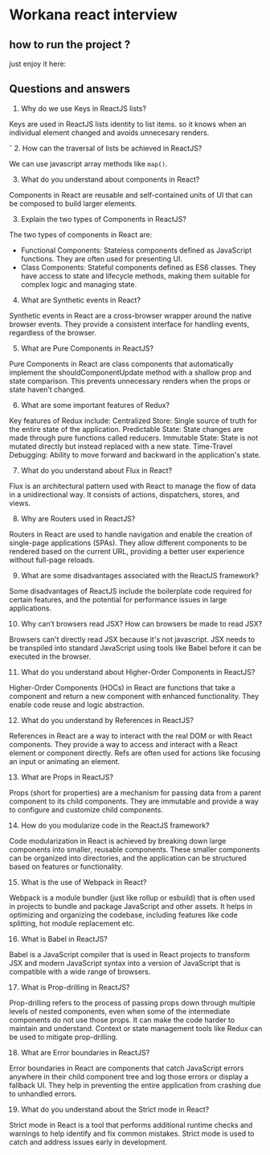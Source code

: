 # Workana react interview
## how to run the project ?
just enjoy it here: 

## Questions and answers
1. Why do we use Keys in ReactJS lists?

Keys are used in ReactJS lists identity to list items. so it knows when an individual element changed and avoids unnecesary renders.

ˇ
2. How can the traversal of lists be achieved in ReactJS?

We can use javascript array methods like `map()`. 

3. What do you understand about components in React?

Components in React are reusable and self-contained units of UI that can be composed to build larger elements.

3. Explain the two types of Components in ReactJS?

The two types of components in React are:
- Functional Components: Stateless components defined as JavaScript functions. They are often used for presenting UI.
- Class Components: Stateful components defined as ES6 classes. They have access to state and lifecycle methods, making them suitable for complex logic and managing state.

4. What are Synthetic events in React?

Synthetic events in React are a cross-browser wrapper around the native browser events. They provide a consistent interface for handling events, regardless of the browser.

5. What are Pure Components in ReactJS?

Pure Components in React are class components that automatically implement the shouldComponentUpdate method with a shallow prop and state comparison. This prevents unnecessary renders when the props or state haven't changed.

6. What are some important features of Redux?

Key features of Redux include:
Centralized Store: Single source of truth for the entire state of the application.
Predictable State: State changes are made through pure functions called reducers.
Immutable State: State is not mutated directly but instead replaced with a new state.
Time-Travel Debugging: Ability to move forward and backward in the application's state.

7. What do you understand about Flux in React?

Flux is an architectural pattern used with React to manage the flow of data in a unidirectional way. It consists of actions, dispatchers, stores, and views.

8. Why are Routers used in ReactJS?

Routers in React are used to handle navigation and enable the creation of single-page applications (SPAs). They allow different components to be rendered based on the current URL, providing a better user experience without full-page reloads.

9. What are some disadvantages associated with the ReactJS framework?

Some disadvantages of ReactJS include the boilerplate code required for certain features, and the potential for performance issues in large applications.

10. Why can’t browsers read JSX? How can browsers be made to read JSX?

Browsers can't directly read JSX because it's not javascript. JSX needs to be transpiled into standard JavaScript using tools like Babel before it can be executed in the browser.

11. What do you understand about Higher-Order Components in ReactJS?

Higher-Order Components (HOCs) in React are functions that take a component and return a new component with enhanced functionality. They enable code reuse and logic abstraction.

12. What do you understand by References in ReactJS?

References in React are a way to interact with the real DOM or with React components. They provide a way to access and interact with a React element or component directly. Refs are often used for actions like focusing an input or animating an element.

13. What are Props in ReactJS?

Props (short for properties) are a mechanism for passing data from a parent component to its child components. They are immutable and provide a way to configure and customize child components.

14. How do you modularize code in the ReactJS framework? 

Code modularization in React is achieved by breaking down large components into smaller, reusable components. These smaller components can be organized into directories, and the application can be structured based on features or functionality.

15. What is the use of Webpack in React?

Webpack is a module bundler (just like rollup or esbuild) that is often used in projects to bundle and package JavaScript and other assets. It helps in optimizing and organizing the codebase, including features like code splitting, hot module replacement etc.

16. What is Babel in ReactJS?

Babel is a JavaScript compiler that is used in React projects to transform JSX and modern JavaScript syntax into a version of JavaScript that is compatible with a wide range of browsers.

17. What is Prop-drilling in ReactJS?

Prop-drilling refers to the process of passing props down through multiple levels of nested components, even when some of the intermediate components do not use those props. It can make the code harder to maintain and understand. Context or state management tools like Redux can be used to mitigate prop-drilling.

18. What are Error boundaries in ReactJS?

Error boundaries in React are components that catch JavaScript errors anywhere in their child component tree and log those errors or display a fallback UI. They help in preventing the entire application from crashing due to unhandled errors.

19. What do you understand about the Strict mode in React?

Strict mode in React is a tool that performs additional runtime checks and warnings to help identify and fix common mistakes. Strict mode is used to catch and address issues early in development.